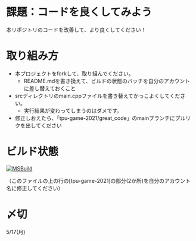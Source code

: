 # 課題：コードを良くしてみよう
本リポジトリのコードを改善して、より良くしてください！

# 取り組み方
* 本プロジェクトをforkして、取り組んでください。
  * README.mdを書き換えて、ビルドの状態のバッチを自分のアカウントに差し替えておくこと
* srcディレクトリのmain.cppファイルを書き替えてかっこよくしてください。
  * 実行結果が変わってしまうのはダメです。
* 修正しおえたら、「tpu-game-2021/great_code」のmainブランチにプルリクを出してください

# ビルド状態
[![MSBuild](https://github.com/DragonKimuchi/great_code/actions/workflows/msbuild.yml/badge.svg)](https://github.com/DragonKimuchi/great_code/actions/workflows/msbuild.yml)

（このファイルの上の行の[tpu-game-2021]の部分(2か所)を自分のアカウント名に修正してください）


# 〆切
5/17(月)
